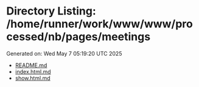 # Directory Listing: /home/runner/work/www/www/processed/nb/pages/meetings
Generated on: Wed May  7 05:19:20 UTC 2025

- [README.md](README.md)
- [index.html.md](index.html.md)
- [show.html.md](show.html.md)
